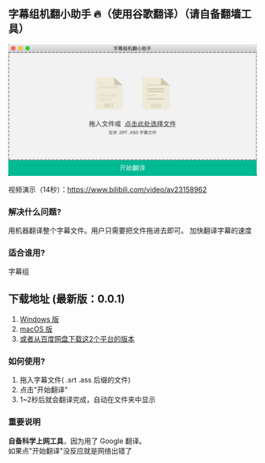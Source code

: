 ## 字幕组机翻小助手 :fire:（使用谷歌翻译）（请自备翻墙工具）    
<img src="./app/image/1.png" alt="how the app look like" width="580">

视频演示（14秒）：https://www.bilibili.com/video/av23158962

### 解决什么问题?
用机器翻译整个字幕文件。用户只需要把文件拖进去即可。
加快翻译字幕的速度  

### 适合谁用?
字幕组

## 下载地址 (最新版：0.0.1)
1. [Windows 版](https://github.com/1c7/translate-subtitle-file/releases/download/0.01/Windows-Translation-Helper-0.0.1-win32-x64.rar)
2. [macOS 版](https://github.com/1c7/translate-subtitle-file/releases/download/0.01/macOS-Translation-Helper-0.01.zip)
3. [或者从百度网盘下载这2个平台的版本](https://pan.baidu.com/s/1ZBa6xGI6MQH4nbxmnPnqwA)    

### 如何使用?
1. 拖入字幕文件( .srt .ass 后缀的文件)
2. 点击"开始翻译"        
3. 1~2秒后就会翻译完成，自动在文件夹中显示          

### 重要说明
**自备科学上网工具**，因为用了 Google 翻译。    
如果点"开始翻译"没反应就是网络出错了   

<!--
### Q 群 982808006
如果想交流翻译经验，可以加以上 Q 群     
（不想建太多群太分散了，所以微信群和 Telegram 群就不弄了）

## 推荐的工作流 (workflow)
1. 先调整英文字幕的时间轴（比如用 Aegisub）
2. 时间轴调完后, **用这个工具翻译**
3. 中文字幕翻译后，会加到英文字幕的后面（打开 Aegisub 你会看到中文都在后半部分）此时可以用 `Shift` 键加鼠标点击第一行中文字幕和最后一行中文字幕选择范围，选中所有中文字幕，修改 Style
（这样中英双语的样式就不一样了，你可以把中文调大字体，英文调小字体。或不同颜色等）
4. 继续人工翻译即可
-->
